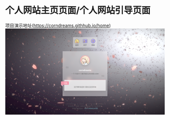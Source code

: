 # 个人网站主页页面/个人网站引导页面
<a herf="https://corndreams.githhub.io/home">项目演示地址(https://corndreams.githhub.io/home)</a>
<img src="./cover.png"/>
